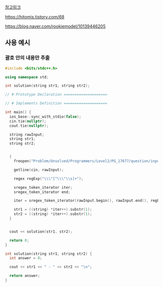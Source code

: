 [참고링크](https://co-no.tistory.com/entry/Linux-%EC%A0%95%EA%B7%9C%ED%91%9C%ED%98%84%EC%8B%9DRegex%EC%9D%98-%EA%B0%9C%EB%85%90%EA%B3%BC-%EA%B8%B0%EC%B4%88-%EB%AC%B8%EB%B2%95)

https://hitomis.tistory.com/68

https://blog.naver.com/rookiemodel/10139446205

## 사용 예시

### 괄호 안의 내용만 추출

```cpp
#include <bits/stdc++.h>

using namespace std;

int solution(string str1, string str2);

// # Prototype Declaration ====================

// # Implements Definition ====================

int main() {
  ios_base::sync_with_stdio(false);
  cin.tie(nullptr);
  cout.tie(nullptr);

  string rawInput;
  string str1;
  string str2;


  {
    freopen("Problem/Unsolved/Programmers/Level2/PG_17677/question/input.txt", "rt", stdin);

    getline(cin, rawInput);

    regex regExp("\\\"[^\\\"\\s]+");

    sregex_token_iterator iter;
    sregex_token_iterator end;

    iter = sregex_token_iterator(rawInput.begin(), rawInput.end(), regExp);

    str1 = ((string) *iter++).substr(1);
    str2 = ((string) *iter++).substr(1);
  }


  cout << solution(str1, str2);

  return 0;
}

int solution(string str1, string str2) {
  int answer = 0;

  cout << str1 << " - " << str2 << "\n";

  return answer;
}
```
